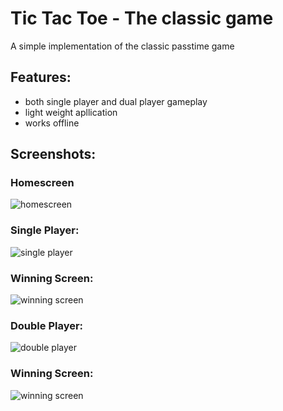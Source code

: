 # Tic Tac Toe - The classic game
A simple implementation of the classic passtime game
## Features:
+ both single player and dual player gameplay
+ light weight apllication
+ works offline

## Screenshots:

### Homescreen
![homescreen](https://github.com/ShikharSahu/imageRepo/blob/main/TicTacToe/homescreen.jpeg)

### Single Player:
![single player](https://github.com/ShikharSahu/imageRepo/blob/main/TicTacToe/single_game.jpeg)

### Winning Screen:
![winning screen](https://github.com/ShikharSahu/imageRepo/blob/main/TicTacToe/single_winning.jpeg)

### Double Player:
![double player](https://github.com/ShikharSahu/imageRepo/blob/main/TicTacToe/dual_game.jpeg)

### Winning Screen:
![winning screen](https://github.com/ShikharSahu/imageRepo/blob/main/TicTacToe/dual_winning.jpeg)
